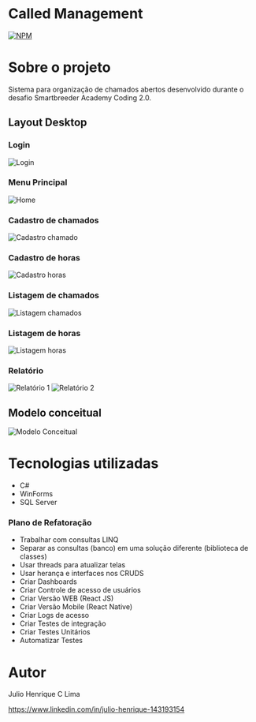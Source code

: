 
# Called Management
[![NPM](https://img.shields.io/npm/l/react)](https://github.com/Juliolimahen/academy-coding-2/blob/main/LICENSE) 

# Sobre o projeto

Sistema para organização de chamados abertos desenvolvido durante o desafio Smartbreeder Academy Coding 2.0. 

## Layout Desktop

### Login 
![Login ](https://github.com/Juliolimahen/assets/blob/main/academy-coding-2/login.png) 

### Menu Principal
![Home ](https://github.com/Juliolimahen/assets/blob/main/academy-coding-2/menu-principal.png) 

### Cadastro de chamados
![Cadastro chamado](https://github.com/Juliolimahen/assets/blob/main/academy-coding-2/cadastro-chamado.png) 

### Cadastro de horas
![Cadastro horas](https://github.com/Juliolimahen/assets/blob/main/academy-coding-2/cadastro-horas.png) 

### Listagem de chamados
![Listagem chamados](https://github.com/Juliolimahen/assets/blob/main/academy-coding-2/listagem-chamados.png) 

### Listagem de horas
![Listagem horas ](https://github.com/Juliolimahen/assets/blob/main/academy-coding-2/listagem-horas.png) 

### Relatório
![Relatório 1](https://github.com/Juliolimahen/assets/blob/main/academy-coding-2/relatorio_1.png) ![Relatório 2](https://github.com/Juliolimahen/assets/blob/main/academy-coding-2/relatorio_2.png)


## Modelo conceitual
![Modelo Conceitual](https://github.com/Juliolimahen/assets/blob/main/academy-coding-2/modelagem-conceitual.png)

# Tecnologias utilizadas

- C#
- WinForms
- SQL Server

### Plano de Refatoração 
- Trabalhar com consultas LINQ 
- Separar as consultas (banco) em uma solução diferente (biblioteca de classes)
- Usar threads para atualizar telas 
- Usar herança e interfaces nos CRUDS 
- Criar Dashboards 
- Criar Controle de acesso de usuários
- Criar Versão WEB (React JS)
- Criar Versão Mobile (React Native)
- Criar Logs de acesso 
- Criar Testes de integração 
- Criar Testes Unitários 
- Automatizar Testes 

# Autor

Julio Henrique C Lima

https://www.linkedin.com/in/julio-henrique-143193154


